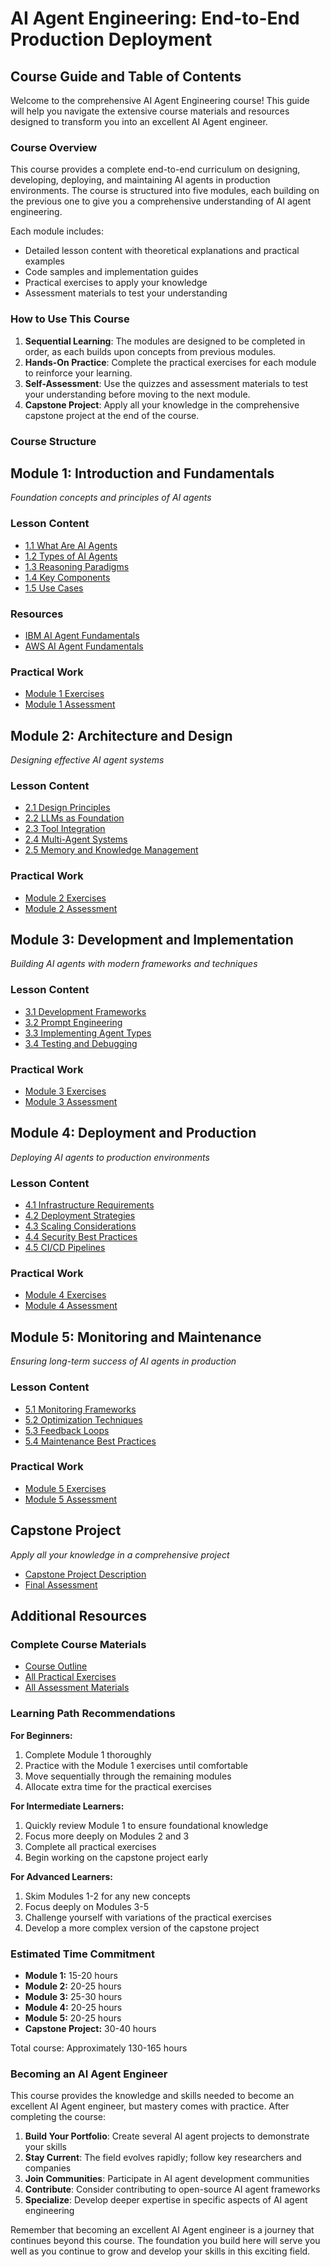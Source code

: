 # AI Agent Engineering: End-to-End Production Deployment

## Course Guide and Table of Contents

Welcome to the comprehensive AI Agent Engineering course! This guide will help you navigate the extensive course materials and resources designed to transform you into an excellent AI Agent engineer.

### Course Overview

This course provides a complete end-to-end curriculum on designing, developing, deploying, and maintaining AI agents in production environments. The course is structured into five modules, each building on the previous one to give you a comprehensive understanding of AI agent engineering.

Each module includes:
- Detailed lesson content with theoretical explanations and practical examples
- Code samples and implementation guides
- Practical exercises to apply your knowledge
- Assessment materials to test your understanding

### How to Use This Course

1. **Sequential Learning**: The modules are designed to be completed in order, as each builds upon concepts from previous modules.
2. **Hands-On Practice**: Complete the practical exercises for each module to reinforce your learning.
3. **Self-Assessment**: Use the quizzes and assessment materials to test your understanding before moving to the next module.
4. **Capstone Project**: Apply all your knowledge in the comprehensive capstone project at the end of the course.

### Course Structure

## Module 1: Introduction and Fundamentals
*Foundation concepts and principles of AI agents*

### Lesson Content
- [1.1 What Are AI Agents](/home/ubuntu/ai_agent_course/modules/module1/1.1_what_are_ai_agents.md)
- [1.2 Types of AI Agents](/home/ubuntu/ai_agent_course/modules/module1/1.2_types_of_ai_agents.md)
- [1.3 Reasoning Paradigms](/home/ubuntu/ai_agent_course/modules/module1/1.3_reasoning_paradigms.md)
- [1.4 Key Components](/home/ubuntu/ai_agent_course/modules/module1/1.4_key_components.md)
- [1.5 Use Cases](/home/ubuntu/ai_agent_course/modules/module1/1.5_use_cases.md)

### Resources
- [IBM AI Agent Fundamentals](/home/ubuntu/ai_agent_course/resources/ibm_ai_agent_fundamentals.md)
- [AWS AI Agent Fundamentals](/home/ubuntu/ai_agent_course/resources/aws_ai_agent_fundamentals.md)

### Practical Work
- [Module 1 Exercises](/home/ubuntu/ai_agent_course/exercises/practical_exercises.md#module-1-introduction-and-fundamentals)
- [Module 1 Assessment](/home/ubuntu/ai_agent_course/assessments/assessment_materials.md#module-1-introduction-and-fundamentals)

## Module 2: Architecture and Design
*Designing effective AI agent systems*

### Lesson Content
- [2.1 Design Principles](/home/ubuntu/ai_agent_course/modules/module2/2.1_design_principles.md)
- [2.2 LLMs as Foundation](/home/ubuntu/ai_agent_course/modules/module2/2.2_llms_as_foundation.md)
- [2.3 Tool Integration](/home/ubuntu/ai_agent_course/modules/module2/2.3_tool_integration.md)
- [2.4 Multi-Agent Systems](/home/ubuntu/ai_agent_course/modules/module2/2.4_multi_agent_systems.md)
- [2.5 Memory and Knowledge Management](/home/ubuntu/ai_agent_course/modules/module2/2.5_memory_knowledge_management.md)

### Practical Work
- [Module 2 Exercises](/home/ubuntu/ai_agent_course/exercises/practical_exercises.md#module-2-architecture-and-design)
- [Module 2 Assessment](/home/ubuntu/ai_agent_course/assessments/assessment_materials.md#module-2-architecture-and-design)

## Module 3: Development and Implementation
*Building AI agents with modern frameworks and techniques*

### Lesson Content
- [3.1 Development Frameworks](/home/ubuntu/ai_agent_course/modules/module3/3.1_development_frameworks.md)
- [3.2 Prompt Engineering](/home/ubuntu/ai_agent_course/modules/module3/3.2_prompt_engineering.md)
- [3.3 Implementing Agent Types](/home/ubuntu/ai_agent_course/modules/module3/3.3_implementing_agent_types.md)
- [3.4 Testing and Debugging](/home/ubuntu/ai_agent_course/modules/module3/3.4_testing_debugging.md)

### Practical Work
- [Module 3 Exercises](/home/ubuntu/ai_agent_course/exercises/practical_exercises.md#module-3-development-and-implementation)
- [Module 3 Assessment](/home/ubuntu/ai_agent_course/assessments/assessment_materials.md#module-3-development-and-implementation)

## Module 4: Deployment and Production
*Deploying AI agents to production environments*

### Lesson Content
- [4.1 Infrastructure Requirements](/home/ubuntu/ai_agent_course/modules/module4/4.1_infrastructure_requirements.md)
- [4.2 Deployment Strategies](/home/ubuntu/ai_agent_course/modules/module4/4.2_deployment_strategies.md)
- [4.3 Scaling Considerations](/home/ubuntu/ai_agent_course/modules/module4/4.3_scaling_considerations.md)
- [4.4 Security Best Practices](/home/ubuntu/ai_agent_course/modules/module4/4.4_security_best_practices.md)
- [4.5 CI/CD Pipelines](/home/ubuntu/ai_agent_course/modules/module4/4.5_cicd_pipelines.md)

### Practical Work
- [Module 4 Exercises](/home/ubuntu/ai_agent_course/exercises/practical_exercises.md#module-4-deployment-and-production)
- [Module 4 Assessment](/home/ubuntu/ai_agent_course/assessments/assessment_materials.md#module-4-deployment-and-production)

## Module 5: Monitoring and Maintenance
*Ensuring long-term success of AI agents in production*

### Lesson Content
- [5.1 Monitoring Frameworks](/home/ubuntu/ai_agent_course/modules/module5/5.1_monitoring_frameworks.md)
- [5.2 Optimization Techniques](/home/ubuntu/ai_agent_course/modules/module5/5.2_optimization_techniques.md)
- [5.3 Feedback Loops](/home/ubuntu/ai_agent_course/modules/module5/5.3_feedback_loops.md)
- [5.4 Maintenance Best Practices](/home/ubuntu/ai_agent_course/modules/module5/5.4_maintenance_best_practices.md)

### Practical Work
- [Module 5 Exercises](/home/ubuntu/ai_agent_course/exercises/practical_exercises.md#module-5-monitoring-and-maintenance)
- [Module 5 Assessment](/home/ubuntu/ai_agent_course/assessments/assessment_materials.md#module-5-monitoring-and-maintenance)

## Capstone Project
*Apply all your knowledge in a comprehensive project*

- [Capstone Project Description](/home/ubuntu/ai_agent_course/exercises/practical_exercises.md#capstone-project)
- [Final Assessment](/home/ubuntu/ai_agent_course/assessments/assessment_materials.md#final-assessment-comprehensive-ai-agent-system-design)

## Additional Resources

### Complete Course Materials
- [Course Outline](/home/ubuntu/ai_agent_course/course_outline.md)
- [All Practical Exercises](/home/ubuntu/ai_agent_course/exercises/practical_exercises.md)
- [All Assessment Materials](/home/ubuntu/ai_agent_course/assessments/assessment_materials.md)

### Learning Path Recommendations

**For Beginners:**
1. Complete Module 1 thoroughly
2. Practice with the Module 1 exercises until comfortable
3. Move sequentially through the remaining modules
4. Allocate extra time for the practical exercises

**For Intermediate Learners:**
1. Quickly review Module 1 to ensure foundational knowledge
2. Focus more deeply on Modules 2 and 3
3. Complete all practical exercises
4. Begin working on the capstone project early

**For Advanced Learners:**
1. Skim Modules 1-2 for any new concepts
2. Focus deeply on Modules 3-5
3. Challenge yourself with variations of the practical exercises
4. Develop a more complex version of the capstone project

### Estimated Time Commitment

- **Module 1:** 15-20 hours
- **Module 2:** 20-25 hours
- **Module 3:** 25-30 hours
- **Module 4:** 20-25 hours
- **Module 5:** 20-25 hours
- **Capstone Project:** 30-40 hours

Total course: Approximately 130-165 hours

### Becoming an AI Agent Engineer

This course provides the knowledge and skills needed to become an excellent AI Agent engineer, but mastery comes with practice. After completing the course:

1. **Build Your Portfolio**: Create several AI agent projects to demonstrate your skills
2. **Stay Current**: The field evolves rapidly; follow key researchers and companies
3. **Join Communities**: Participate in AI agent development communities
4. **Contribute**: Consider contributing to open-source AI agent frameworks
5. **Specialize**: Develop deeper expertise in specific aspects of AI agent engineering

Remember that becoming an excellent AI Agent engineer is a journey that continues beyond this course. The foundation you build here will serve you well as you continue to grow and develop your skills in this exciting field.
